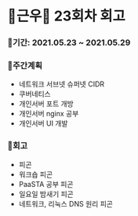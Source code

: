 # 🌼근우🌼 23회차 회고

### 🥕기간: 2021.05.23 ~ 2021.05.29

### 🍆주간계획

- 네트워크 서브넷 슈퍼넷 CIDR
- 쿠버네티스
- 개인서버 포트 개방
- 개인서버 nginx 공부
- 개인서버 UI 개발

### 🥦회고

- 피곤
- 워크숍 피곤
- PaaSTA 공부 피곤
- 일요일 밤새기 피곤
- 네트워크, 리눅스 DNS 원리 피곤
